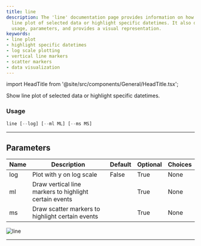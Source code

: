 ```yaml
---
title: line
description: The 'line' documentation page provides information on how to create a
  line plot of selected data or highlight specific datetimes. It also details the
  usage, parameters, and provides a visual representation.
keywords:
- line plot
- highlight specific datetimes
- log scale plotting
- vertical line markers
- scatter markers
- data visualization
---
```


import HeadTitle from '@site/src/components/General/HeadTitle.tsx';

<HeadTitle title="forex/qa/line - Reference | OpenBB Terminal Docs" />

Show line plot of selected data or highlight specific datetimes.

### Usage

```python
line [--log] [--ml ML] [--ms MS]
```

---

## Parameters

| Name | Description | Default | Optional | Choices |
| ---- | ----------- | ------- | -------- | ------- |
| log | Plot with y on log scale | False | True | None |
| ml | Draw vertical line markers to highlight certain events |  | True | None |
| ms | Draw scatter markers to highlight certain events |  | True | None |

![line](https://user-images.githubusercontent.com/46355364/154307397-9c2e9325-bce6-494d-994f-a6d7db798798.png)

---
